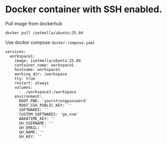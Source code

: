 # Docker container with SSH enabled.

Pull image from dockerhub 

`docker pull izetmolla/ubuntu:25.04`

Use docker compose `docker-compose.yaml`



```
services:
  workspace1:
    image: izetmolla/ubuntu:25.04
    container_name: workspace1
    hostname: workspace1
    working_dir: /workspace
    tty: true
    restart: always
    volumes:
      - ./workspace1:/workspace
    environment:
      ROOT_PWD: 'yourstrongpassword'
      ROOT_SSH_PUBLIC_KEY: ''
      SOFTWARES: ''
      CUSTOM_SOFTWARES: 'go,nvm'
      WAKATIME_KEY: ''
      GH_USERNAME: ''
      GH_EMAIL: ''
      GH_NAME: ''
      GH_KEY: ''
```
